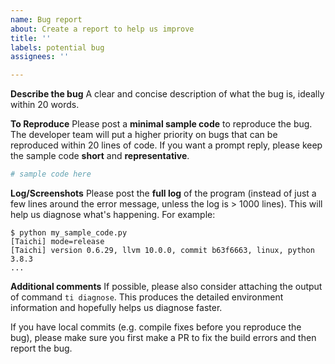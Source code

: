 ```yaml
---
name: Bug report
about: Create a report to help us improve
title: ''
labels: potential bug
assignees: ''

---
```


<!-- We've collected some common issue solutions in https://docs.taichi.graphics/docs/lang/articles/misc/install. Make sure you've check them out first. Hopefully they could address your problem. -->

**Describe the bug**
A clear and concise description of what the bug is, ideally within 20 words.

**To Reproduce**
Please post a **minimal sample code** to reproduce the bug.
The developer team will put a higher priority on bugs that can be reproduced within 20 lines of code. If you want a prompt reply, please keep the sample code **short** and **representative**.

```py
# sample code here
```

**Log/Screenshots**
Please post the **full log** of the program (instead of just a few lines around the error message, unless the log is > 1000 lines). This will help us diagnose what's happening. For example:

```
$ python my_sample_code.py
[Taichi] mode=release
[Taichi] version 0.6.29, llvm 10.0.0, commit b63f6663, linux, python 3.8.3
...
```

**Additional comments**
If possible, please also consider attaching the output of command `ti diagnose`. This produces the detailed environment information and hopefully helps us diagnose faster.

If you have local commits (e.g. compile fixes before you reproduce the bug), please make sure you first make a PR to fix the build errors and then report the bug.
